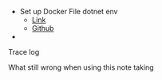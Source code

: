 
- Set up Docker File dotnet env 
     - [Link](https://medium.com/swlh/containerize-asp-net-core-3-1-with-docker-c5e1acabba21)
     - [Github](https://github.com/therealjordanlee/Core3Api/blob/master/Dockerfile)
- 

Trace log

What still wrong when using this note taking



